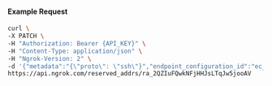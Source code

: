 <!-- Generated by nd gen api-examples. DO NOT EDIT. -->
#### Example Request
```bash
curl \
-X PATCH \
-H "Authorization: Bearer {API_KEY}" \
-H "Content-Type: application/json" \
-H "Ngrok-Version: 2" \
-d '{"metadata":"{\"proto\": \"ssh\"}","endpoint_configuration_id":"ec_2QZJ0LoxKsGr6j6pEL1cPyaQk4E"}' \
https://api.ngrok.com/reserved_addrs/ra_2QZIuFQwkNFjHHJsLTqJw5jooAV
